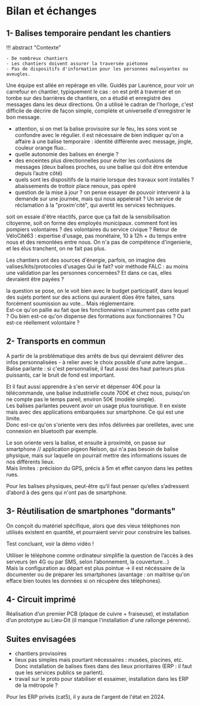 # Bilan et échanges

## 1- Balises temporaire pendant les chantiers

!!! abstract "Contexte"

    - De nombreux chantiers
    - Les chantiers doivent assurer la traversée piétonne
    - Pas de dispositifs d'information pour les personnes malvoyantes ou aveugles.

Une équipe est allée en repérage en ville. Guidés par Laurence, pour voir un carrefour en chantier, typiquement le cas : on est prêt à traverser et on tombe sur des barrières de chantiers, on a étudié et enregistré des messages dans les deux directions. On a utilisé le cadran de l'horloge, c'est difficile de décrire de façon simple, complète et universelle d'enregistrer le bon message. 

- attention, si on met la balise provisoire sur le feu, les sons vont se confondre avec le régulier. il est nécessaire de bien indiquer qu'on a affaire à une balise temporaire : identité différente avec message, jingle, couleur orange fluo..
- quelle autonomie des balises en énergie ? 
- des enceintes plus directionnelles pour éviter les confusions de messages (deux balises proches, ou une balise qui doit être entendue depuis l’autre côté)
- quels sont les dispositifs de la mairie lorsque des travaux sont installés ?
abaissements de trottoir place renoux, pas opéré
- question de la mise à jour ? 
on pense essayer de pouvoir intervenir à la demande sur une journée, mais qui nous appelerait ? Un service de réclamation à la "proxim'cité", qui avertit les services techniques.

soit on essaie d'être réactifs, parce que ça fait de la sensibilisation citoyenne, soit on forme des employés municipaux. 
comment font les pompiers volontaires ? des volontaires du service civique ?
Retour de VéloCité63 : expertise d'usage, pas monétaire, 10 à 12h + du temps entre nous et des remontées entre nous. On n'a pas de compétence d'ingenierie, et les élus tranchent, on ne fait pas plus.

Les chantiers ont des sources d'énergie, parfois, 
on imagine des valises/kits/protocoles d'usages
Qui le fait? voir méthode FALC : au moins une validation par les personnes concernées? Et dans ce cas, elles devraient être payées ?

la question se pose, on le voit bien avec le budget participatif, dans lequel des sujets portent sur des actions qui auraient dûes être faites, sans forcément soumission au vote... Mais réglementaire.   
Est-ce qu'on pallie au fait que les fonctionnaires n'assument pas cette part ? Ou bien est-ce qu'on dispense des formations aux fonctionnaires ? Ou est-ce réellement volontaire ? 


## 2- Transports en commun

A partir de la problématique des arrêts de bus qui devraient délivrer des infos personnalisées - à relier avec le choix possible d'une autre langue…  
Balise parlante : si c'est personnalisé, il faut aussi des haut parleurs plus puissants, car le bruit de fond est important.

Et il faut aussi apprendre à s'en servir et dépenser 40€ pour la télécommande, une balise industrielle coute 700€ et chez nous, puisqu'on ne compte pas le temps pareil, environ 50€ (modèle simple).  
Les balises parlantes peuvent avoir un usage plus touristique. Il en existe mais avec des applications embarquées sur smartphone. Ce qui est une limite.  
Donc est-ce qu'on s'oriente vers des infos délivrées par oreilletes, avec une connexion en bluetooth par exemple. 

Le son oriente vers la balise, et ensuite à proximité, on passe sur smartphone // application pigeon Nelson, qui n'a pas besoin de balise physique, mais sur laquelle on pourrait mettre des informations issues de nos différents lieux.  
Mais limites : précision du GPS, précis à 5m et effet canyon dans les petites rues. 

Pour les balises physiques, peut-être qu’il faut penser qu’elles s’adressent d’abord à des gens qui n'ont pas de smartphone.

## 3- Réutilisation de smartphones "dormants"

On conçoit du matériel spécifique, alors que des vieux téléphones non utilisés existent en quantité, et pourraient servir pour construire les balises.

Test concluant, voir la démo vidéo !

Utiliser le téléphone comme ordinateur simplifie la question de l’accès à des serveurs (en 4G ou par SMS, selon l’abonnement, la couverture...)  
Mais la configuration au départ est plus pointue -> il est nécéssaire de la documenter ou de préparer les smartphones (avantage : on maitrise qu'on efface bien toutes les données si on récupère des téléphones).

## 4- Circuit imprimé

Réalisation d’un premier PCB (plaque de cuivre + fraiseuse), et installation d’un prototype au Lieu-Dit (il manque l'installation d'une rallonge pérenne).


## Suites envisagées

- chantiers provisoires 
- lieux pas simples mais pourtant nécessaires : musées, piscines, etc. Donc installation de balises fixes dans des lieux prioritaires (ERP : il faut que les services publics se parlent). 
- travail sur le proto pour stabiliser et essaimer, installation dans les ERP de la métropole ?

Pour les ERP privés (cat5), il y aura de l'argent de l'état en 2024.
